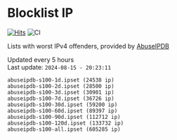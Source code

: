 # Blocklist IP

[![Hits](https://hits.seeyoufarm.com/api/count/incr/badge.svg?url=https%3A%2F%2Fgithub.com%2Fborestad%2Fblocklist-ip%2F&count_bg=%2379C83D&title_bg=%23555555&icon=&icon_color=%23E7E7E7&title=hits&edge_flat=false)](https://hits.seeyoufarm.com)  ![CI](https://img.shields.io/github/workflow/status/borestad/blocklist-ip/CI?style=flat-square)

Lists with worst IPv4 offenders, provided by [AbuseIPDB](https://www.abuseipdb.com/)

<!-- FOOTER-PLACEHOLDER -->
Updated every 5 hours<br>
Last update: `2024-08-15 - 20:23:11`
```
abuseipdb-s100-1d.ipset (24538 ip)
abuseipdb-s100-2d.ipset (28500 ip)
abuseipdb-s100-3d.ipset (30901 ip)
abuseipdb-s100-7d.ipset (36726 ip)
abuseipdb-s100-30d.ipset (59200 ip)
abuseipdb-s100-60d.ipset (89397 ip)
abuseipdb-s100-90d.ipset (112712 ip)
abuseipdb-s100-120d.ipset (133732 ip)
abuseipdb-s100-all.ipset (605285 ip)
```
